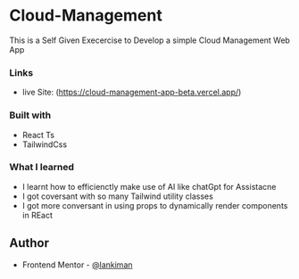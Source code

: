 # Cloud-Management

This is a Self Given Execercise to Develop a simple Cloud Management Web App


### Links

- live Site: (https://cloud-management-app-beta.vercel.app/)


### Built with

- React Ts
- TailwindCss


### What I learned

* I learnt how to efficienctly make use of AI like chatGpt for Assistacne
* I got coversant with so many Tailwind utility classes
* I got more conversant in using props to dynamically render components in REact


## Author

- Frontend Mentor - [@lankiman](https://www.frontendmentor.io/profile/lankiman)



